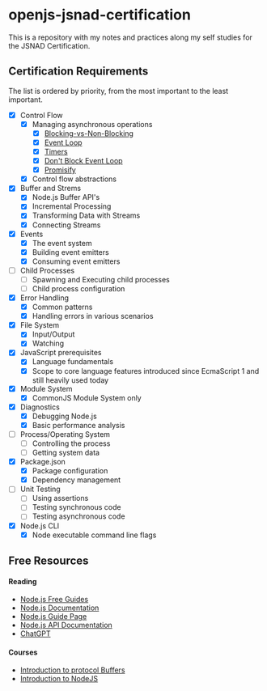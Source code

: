 # openjs-jsnad-certification

This is a repository with my notes and practices along my self studies for the JSNAD Certification.

## Certification Requirements

The list is ordered by priority, from the most important to the least important.

- [x] Control Flow
  - [x] Managing asynchronous operations
    - [x] [Blocking-vs-Non-Blocking](https://nodejs.org/en/docs/guides/blocking-vs-non-blocking)
    - [x] [Event Loop](https://nodejs.org/en/docs/guides/event-loop-timers-and-nexttick)
    - [x] [Timers](https://nodejs.org/en/docs/guides/timers-in-node)
    - [x] [Don't Block Event Loop](https://nodejs.org/en/docs/guides/dont-block-the-event-loop)
    - [x] [Promisify](https://nodejs.org/api/util.html#utilpromisifyoriginal)
  - [x] Control flow abstractions
- [x] Buffer and Strems
  - [x] Node.js Buffer API's
  - [x] Incremental Processing
  - [x] Transforming Data with Streams
  - [x] Connecting Streams
- [x] Events
  - [x] The event system
  - [x] Building event emitters
  - [x] Consuming event emitters
- [ ] Child Processes
  - [ ] Spawning and Executing child processes
  - [ ] Child process configuration
- [x] Error Handling
  - [x] Common patterns
  - [x] Handling errors in various scenarios
- [x] File System
  - [x] Input/Output
  - [x] Watching
- [x] JavaScript prerequisites
  - [x] Language fundamentals
  - [x] Scope to core language features introduced since EcmaScript 1 and still heavily used today
- [x] Module System
  - [x] CommonJS Module System only
- [x] Diagnostics
  - [x] Debugging Node.js
  - [x] Basic performance analysis
- [ ] Process/Operating System
  - [ ] Controlling the process
  - [ ] Getting system data
- [x] Package.json
  - [x] Package configuration
  - [x] Dependency management
- [ ] Unit Testing
  - [ ] Using assertions
  - [ ] Testing synchronous code
  - [ ] Testing asynchronous code
- [x] Node.js CLI
  - [x] Node executable command line flags

## Free Resources

#### Reading

- [Node.js Free Guides](https://nodejs.dev/learn)
- [Node.js Documentation](https://nodejs.org/en/docs/)
- [Node.js Guide Page](https://nodejs.org/en/docs/guides)
- [Node.js API Documentation](https://nodejs.org/api/)
- [ChatGPT](https://chat.openai.com)

#### Courses

- [Introduction to protocol Buffers](https://training.linuxfoundation.org/training/introduction-to-protocol-buffers-lfs145/)
- [Introduction to NodeJS](https://training.linuxfoundation.org/training/introduction-to-nodejs-lfw111/)
